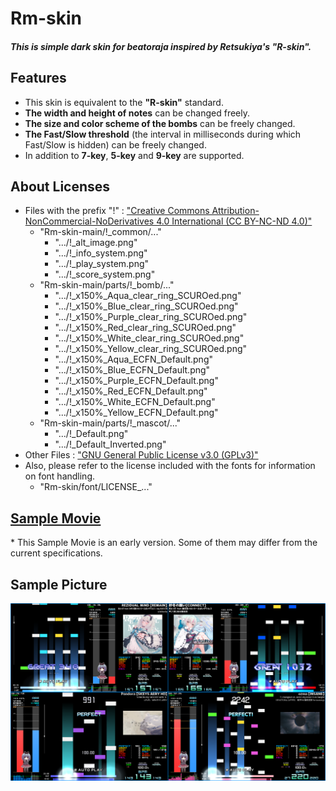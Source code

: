 # Rm-skin
##### This is simple dark skin for beatoraja inspired by Retsukiya's "R-skin".

## Features
- This skin is equivalent to the **"R-skin"** standard.
- **The width and height of notes** can be changed freely.
- **The size and color scheme of the bombs** can be freely changed.
- **The Fast/Slow threshold** (the interval in milliseconds during which Fast/Slow is hidden) can be freely changed.
- In addition to **7-key**, **5-key** and **9-key** are supported.

## About Licenses
- Files with the prefix "!" : ["Creative Commons Attribution-NonCommercial-NoDerivatives 4.0 International (CC BY-NC-ND 4.0)"](https://creativecommons.org/licenses/by-nc-nd/4.0/deed.en "CC BY-NC-ND 4.0")
   - "Rm-skin-main/!_common/..."
     - ".../!_alt_image.png"
     - ".../!_info_system.png"
     - ".../!_play_system.png"
     - ".../!_score_system.png"
   - "Rm-skin-main/parts/!_bomb/..."
     - ".../!_x150%_Aqua_clear_ring_SCUROed.png"
     - ".../!_x150%_Blue_clear_ring_SCUROed.png"
     - ".../!_x150%_Purple_clear_ring_SCUROed.png"
     - ".../!_x150%_Red_clear_ring_SCUROed.png"
     - ".../!_x150%_White_clear_ring_SCUROed.png"
     - ".../!_x150%_Yellow_clear_ring_SCUROed.png"
     - ".../!_x150%_Aqua_ECFN_Default.png"
     - ".../!_x150%_Blue_ECFN_Default.png"
     - ".../!_x150%_Purple_ECFN_Default.png"
     - ".../!_x150%_Red_ECFN_Default.png"
     - ".../!_x150%_White_ECFN_Default.png"
     - ".../!_x150%_Yellow_ECFN_Default.png"
   - "Rm-skin-main/parts/!_mascot/..."
     - ".../!_Default.png"
     - ".../!_Default_Inverted.png"
- Other Files : ["GNU General Public License v3.0 (GPLv3)"](https://choosealicense.com/licenses/gpl-3.0/ "GPLv3")
- Also, please refer to the license included with the fonts for information on font handling.
   - "Rm-skin/font/LICENSE_..."

## [Sample Movie](https://www.youtube.com/watch?v=UInLj27s08A "Sample Movie")
\* This Sample Movie is an early version. Some of them may differ from the current specifications.

## Sample Picture

![Judge_Rows_1](_image/SAMPLE.png)
